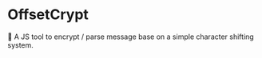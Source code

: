 # OffsetCrypt
🧭 A JS tool to encrypt / parse message base on a simple character shifting system.

<!-- [Demo](https://codepen.io/tsbits/pen/xxWprEv) -->
